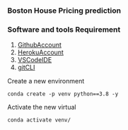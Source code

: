 ### Boston House Pricing prediction

### Software and tools Requirement
1. [GithubAccount](https://github.com)
2. [HerokuAccount](https://heroku.com)
3. [VSCodeIDE](https://code.visualstudio.com/)
4. [gitCLI](https://git-scm.com/book/en/v2/Getting-Started-The-Command-Line)


Create a new environment
```
conda create -p venv python==3.8 -y
```


Activate the new virtual
```
conda activate venv/
```

